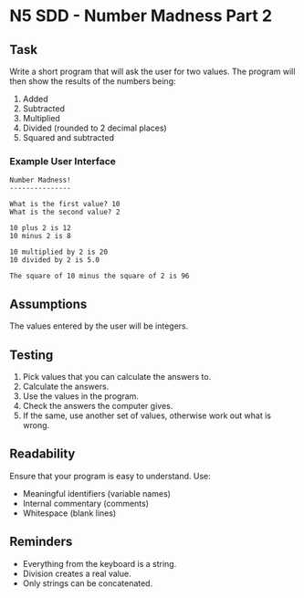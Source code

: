 # N5 SDD - Number Madness Part 2

## Task

Write a short program that will ask the user for two values.  The program will then show the results of the numbers being:

1. Added
2. Subtracted
3. Multiplied
4. Divided (rounded to 2 decimal places)
5. Squared and subtracted


### Example User Interface

```
Number Madness!
---------------

What is the first value? 10
What is the second value? 2

10 plus 2 is 12
10 minus 2 is 8

10 multiplied by 2 is 20
10 divided by 2 is 5.0

The square of 10 minus the square of 2 is 96
```

## Assumptions

The values entered by the user will be integers.


## Testing

1. Pick values that you can calculate the answers to.
2. Calculate the answers.
3. Use the values in the program.
4. Check the answers the computer gives.
5. If the same, use another set of values, otherwise work out what is wrong.


## Readability

Ensure that your program is easy to understand.  Use:

- Meaningful identifiers (variable names)
- Internal commentary (comments)
- Whitespace (blank lines)


## Reminders

- Everything from the keyboard is a string.
- Division creates a real value.
- Only strings can be concatenated.
